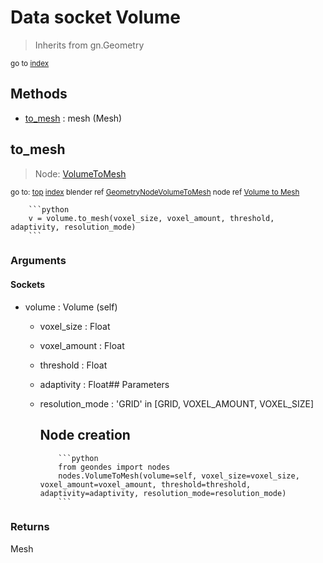 
# Data socket Volume

> Inherits from gn.Geometry
  
<sub>go to [index](/docs/index.md)</sub>



## Methods

- [to_mesh](#to_mesh) : mesh (Mesh)

## to_mesh

> Node: [VolumeToMesh](/docs/nodes/VolumeToMesh.md)
  
<sub>go to: [top](#data-socket-volume) [index](/docs/index.md)
blender ref [GeometryNodeVolumeToMesh](https://docs.blender.org/api/current/bpy.types.GeometryNodeVolumeToMesh.html)
node ref [Volume to Mesh](https://docs.blender.org/manual/en/latest/modeling/geometry_nodes/volume/volume_to_mesh.html) </sub>
                          
        ```python
        v = volume.to_mesh(voxel_size, voxel_amount, threshold, adaptivity, resolution_mode)
        ```

### Arguments


#### Sockets

- volume : Volume (self)
  - voxel_size : Float
  - voxel_amount : Float
  - threshold : Float
  - adaptivity : Float## Parameters
  - resolution_mode : 'GRID' in [GRID, VOXEL_AMOUNT, VOXEL_SIZE]
    
    Node creation
    -------------
            
            ```python
            from geondes import nodes
            nodes.VolumeToMesh(volume=self, voxel_size=voxel_size, voxel_amount=voxel_amount, threshold=threshold, adaptivity=adaptivity, resolution_mode=resolution_mode)
            ```

### Returns

Mesh

